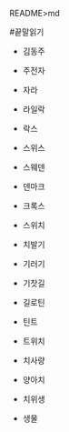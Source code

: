 README>md

#끝말읽기
- 김동주

- 주전자

- 자라

- 라일락

- 락스

- 스위스

- 스웨덴

- 덴마크

- 크록스

- 스위치

- 치발기

- 기러기

- 기찻길

- 길로틴

- 틴트

- 트위치

- 치사량

- 양아치

- 치위생

- 생물